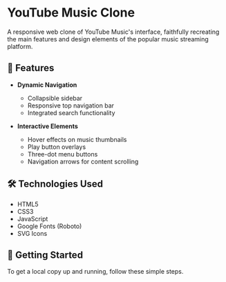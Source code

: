 # YouTube Music Clone

A responsive web clone of YouTube Music's interface, faithfully recreating the main features and design elements of the popular music streaming platform.

## 🎵 Features

- **Dynamic Navigation**
  - Collapsible sidebar
  - Responsive top navigation bar
  - Integrated search functionality


- **Interactive Elements**
  - Hover effects on music thumbnails
  - Play button overlays
  - Three-dot menu buttons
  - Navigation arrows for content scrolling

## 🛠️ Technologies Used

- HTML5
- CSS3
- JavaScript
- Google Fonts (Roboto)
- SVG Icons

## 🚀 Getting Started

To get a local copy up and running, follow these simple steps.

